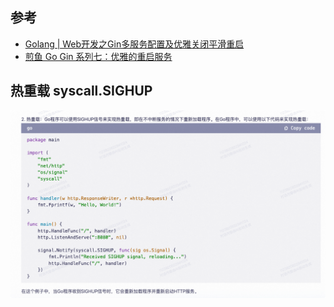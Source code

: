 ## 参考
- [Golang | Web开发之Gin多服务配置及优雅关闭平滑重启](https://www.jianshu.com/p/3b8b4b3b0b2c)
- [煎鱼 Go Gin 系列七：优雅的重启服务](https://mp.weixin.qq.com/s/MUN8kY3CiKwtRG_Yo22WWQ)

## 热重载 syscall.SIGHUP
![_img.png](_img.png)


